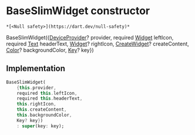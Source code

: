 


# BaseSlimWidget constructor




    *[<Null safety>](https://dart.dev/null-safety)*



BaseSlimWidget({[DeviceProvider](../../providers_device_provider/DeviceProvider-class.md)? provider, required [Widget](https://api.flutter.dev/flutter/widgets/Widget-class.html) leftIcon, required [Text](https://api.flutter.dev/flutter/widgets/Text-class.html) headerText, [Widget](https://api.flutter.dev/flutter/widgets/Widget-class.html)? rightIcon, [CreateWidget](../../traits_slim_base_slim_widget/CreateWidget.md)? createContent, [Color](https://api.flutter.dev/flutter/dart-ui/Color-class.html)? backgroundColor, [Key](https://api.flutter.dev/flutter/foundation/Key-class.html)? key})





## Implementation

```dart
BaseSlimWidget(
    {this.provider,
    required this.leftIcon,
    required this.headerText,
    this.rightIcon,
    this.createContent,
    this.backgroundColor,
    Key? key})
    : super(key: key);
```








